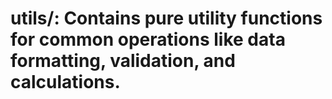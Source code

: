 # utils/: Contains pure utility functions for common operations like data formatting, validation, and calculations.